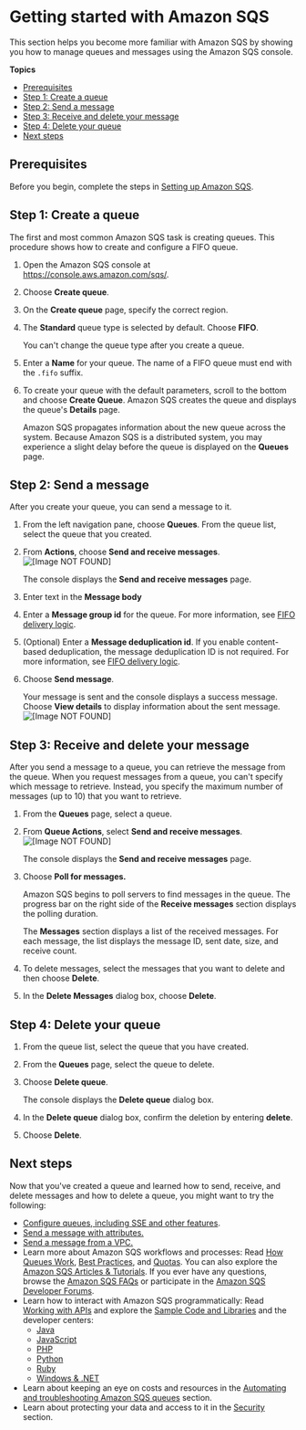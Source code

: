 # Getting started with Amazon SQS<a name="sqs-getting-started"></a>

This section helps you become more familiar with Amazon SQS by showing you how to manage queues and messages using the Amazon SQS console\.

**Topics**
+ [Prerequisites](#sqs-prerequisites)
+ [Step 1: Create a queue](#step-create-queue)
+ [Step 2: Send a message](#step-send-message)
+ [Step 3: Receive and delete your message](#step-receive-delete-message)
+ [Step 4: Delete your queue](#step-delete-queue)
+ [Next steps](#sqs-next-steps-getting-started)

## Prerequisites<a name="sqs-prerequisites"></a>

Before you begin, complete the steps in [Setting up Amazon SQS](sqs-setting-up.md)\.

## Step 1: Create a queue<a name="step-create-queue"></a>

The first and most common Amazon SQS task is creating queues\. This procedure shows how to create and configure a FIFO queue\.

1. Open the Amazon SQS console at [https://console\.aws\.amazon\.com/sqs/](https://console.aws.amazon.com/sqs/)\.

1. Choose **Create queue**\.

1. On the **Create queue** page, specify the correct region\.

1. The **Standard** queue type is selected by default\. Choose **FIFO**\.

   You can't change the queue type after you create a queue\. 

1.  Enter a **Name** for your queue\. The name of a FIFO queue must end with the `.fifo` suffix\.

1. To create your queue with the default parameters, scroll to the bottom and choose **Create Queue**\. Amazon SQS creates the queue and displays the queue's **Details** page\. 

   Amazon SQS propagates information about the new queue across the system\. Because Amazon SQS is a distributed system, you may experience a slight delay before the queue is displayed on the **Queues** page\. 

## Step 2: Send a message<a name="step-send-message"></a>

After you create your queue, you can send a message to it\.

1. From the left navigation pane, choose **Queues**\. From the queue list, select the queue that you created\.

1. From **Actions**, choose **Send and receive messages**\.  
![\[Image NOT FOUND\]](http://docs.aws.amazon.com/AWSSimpleQueueService/latest/SQSDeveloperGuide/images/sqs-tutorials-sending-message-to-queue-send-a-message.png)

   The console displays the **Send and receive messages** page\.

1. Enter text in the **Message body**

1. Enter a **Message group id** for the queue\. For more information, see [FIFO delivery logic](FIFO-queues.md#FIFO-queues-understanding-logic)\. 

1. \(Optional\) Enter a **Message deduplication id**\. If you enable content\-based deduplication, the message deduplication ID is not required\. For more information, see [FIFO delivery logic](FIFO-queues.md#FIFO-queues-understanding-logic)\.

1. Choose **Send message**\.

   Your message is sent and the console displays a success message\. Choose **View details** to display information about the sent message\.  
![\[Image NOT FOUND\]](http://docs.aws.amazon.com/AWSSimpleQueueService/latest/SQSDeveloperGuide/images/sqs-tutorials-sending-message-success.png)

## Step 3: Receive and delete your message<a name="step-receive-delete-message"></a>

After you send a message to a queue, you can retrieve the message from the queue\. When you request messages from a queue, you can't specify which message to retrieve\. Instead, you specify the maximum number of messages \(up to 10\) that you want to retrieve\.

1. From the **Queues** page, select a queue\.

1. From **Queue Actions**, select **Send and receive messages**\.  
![\[Image NOT FOUND\]](http://docs.aws.amazon.com/AWSSimpleQueueService/latest/SQSDeveloperGuide/images/sqs-tutorials-sending-message-to-queue-send-a-message.png)

   The console displays the **Send and receive messages** page\.

1. Choose **Poll for messages\.**

   Amazon SQS begins to poll servers to find messages in the queue\. The progress bar on the right side of the **Receive messages** section displays the polling duration\.

   The **Messages** section displays a list of the received messages\. For each message, the list displays the message ID, sent date, size, and receive count\.

1. To delete messages, select the messages that you want to delete and then choose **Delete**\.

1. In the **Delete Messages** dialog box, choose **Delete**\.

## Step 4: Delete your queue<a name="step-delete-queue"></a>

1. From the queue list, select the queue that you have created\.

1. From the **Queues** page, select the queue to delete\. 

1. Choose **Delete queue**\.

   The console displays the **Delete queue** dialog box\.

1. In the **Delete queue** dialog box, confirm the deletion by entering **delete**\.

1. Choose **Delete**\.

## Next steps<a name="sqs-next-steps-getting-started"></a>

Now that you've created a queue and learned how to send, receive, and delete messages and how to delete a queue, you might want to try the following:
+  [Configure queues, including SSE and other features](sqs-configuring.md)\.
+ [Send a message with attributes\.](sqs-using-send-message-with-attributes.md)
+ [Send a message from a VPC\.](sqs-sending-messages-from-vpc.md)
+ Learn more about Amazon SQS workflows and processes: Read [How Queues Work](sqs-how-it-works.md), [Best Practices](sqs-best-practices.md), and [Quotas](sqs-quotas.md)\. You can also explore the [Amazon SQS Articles & Tutorials](https://aws.amazon.com/articles/Amazon-SQS?browse=1)\. If you ever have any questions, browse the [Amazon SQS FAQs](https://aws.amazon.com/sqs/faqs/) or participate in the [Amazon SQS Developer Forums](https://forums.aws.amazon.com/forum.jspa?forumID=12)\.
+ Learn how to interact with Amazon SQS programmatically: Read [Working with APIs](sqs-making-api-requests.md) and explore the [Sample Code and Libraries](https://aws.amazon.com/code/Amazon-SQS?browse=1) and the developer centers:
  + [Java](https://aws.amazon.com/java/)
  + [JavaScript](https://aws.amazon.com/javascript/)
  + [PHP](https://aws.amazon.com/php/)
  + [Python](https://aws.amazon.com/python/)
  + [Ruby](https://aws.amazon.com/ruby/)
  + [Windows & \.NET](https://aws.amazon.com/net/)
+ Learn about keeping an eye on costs and resources in the [Automating and troubleshooting Amazon SQS queues](sqs-automating-troubleshooting.md) section\.
+ Learn about protecting your data and access to it in the [Security](sqs-security.md) section\.